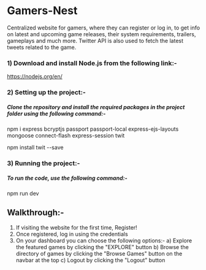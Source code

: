 # Gamers-Nest
Centralized website for gamers, where they can register or log in, to get info on latest and upcoming game releases, their system requirements, trailers, gameplays and much more. Twitter API is also used to fetch the latest tweets related to the game.

### 1) Download and install Node.js from the following link:-

https://nodejs.org/en/

### 2) Setting up the project:-

##### Clone the repository and install the required packages in the project folder using the following command:-

npm i express bcryptjs passport passport-local express-ejs-layouts mongoose connect-flash express-session twit

npm install twit --save

### 3) Running the project:-

##### To run the code, use the following command:-

npm run dev

## Walkthrough:-

1) If visiting the website for the first time, Register!
2) Once registered, log in using the credentials
3) On your dashboard you can choose the following options:- 
    a) Explore the featured games by clicking the "EXPLORE" button
    b) Browse the directory of games by clicking the "Browse Games" button on the navbar at the top
    c) Logout by clicking the "Logout" button
